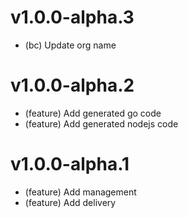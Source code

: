 # v1.0.0-alpha.3

- (bc) Update org name

# v1.0.0-alpha.2

- (feature) Add generated go code
- (feature) Add generated nodejs code

# v1.0.0-alpha.1

- (feature) Add management
- (feature) Add delivery
